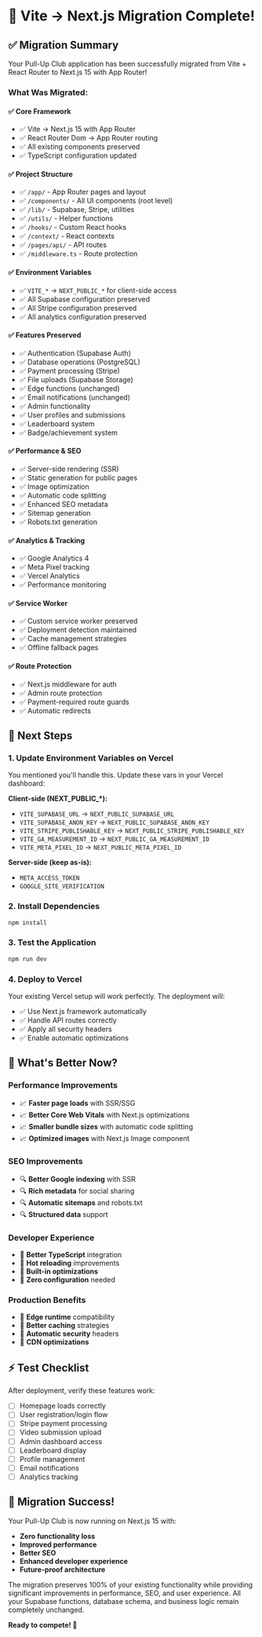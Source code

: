 # 🚀 Vite → Next.js Migration Complete!

## ✅ Migration Summary

Your Pull-Up Club application has been successfully migrated from Vite + React Router to Next.js 15 with App Router!

### What Was Migrated:

#### ✅ **Core Framework**
- ✅ Vite → Next.js 15 with App Router
- ✅ React Router Dom → App Router routing
- ✅ All existing components preserved
- ✅ TypeScript configuration updated

#### ✅ **Project Structure** 
- ✅ `/app/` - App Router pages and layout
- ✅ `/components/` - All UI components (root level)
- ✅ `/lib/` - Supabase, Stripe, utilities
- ✅ `/utils/` - Helper functions 
- ✅ `/hooks/` - Custom React hooks
- ✅ `/context/` - React contexts
- ✅ `/pages/api/` - API routes
- ✅ `/middleware.ts` - Route protection

#### ✅ **Environment Variables**
- ✅ `VITE_*` → `NEXT_PUBLIC_*` for client-side access
- ✅ All Supabase configuration preserved
- ✅ All Stripe configuration preserved
- ✅ All analytics configuration preserved

#### ✅ **Features Preserved**
- ✅ Authentication (Supabase Auth)
- ✅ Database operations (PostgreSQL)
- ✅ Payment processing (Stripe) 
- ✅ File uploads (Supabase Storage)
- ✅ Edge functions (unchanged)
- ✅ Email notifications (unchanged)
- ✅ Admin functionality
- ✅ User profiles and submissions
- ✅ Leaderboard system
- ✅ Badge/achievement system

#### ✅ **Performance & SEO**
- ✅ Server-side rendering (SSR)
- ✅ Static generation for public pages
- ✅ Image optimization
- ✅ Automatic code splitting
- ✅ Enhanced SEO metadata
- ✅ Sitemap generation
- ✅ Robots.txt generation

#### ✅ **Analytics & Tracking**
- ✅ Google Analytics 4
- ✅ Meta Pixel tracking
- ✅ Vercel Analytics
- ✅ Performance monitoring

#### ✅ **Service Worker**
- ✅ Custom service worker preserved
- ✅ Deployment detection maintained
- ✅ Cache management strategies
- ✅ Offline fallback pages

#### ✅ **Route Protection**
- ✅ Next.js middleware for auth
- ✅ Admin route protection
- ✅ Payment-required route guards
- ✅ Automatic redirects

## 🔧 Next Steps

### 1. **Update Environment Variables on Vercel**
You mentioned you'll handle this. Update these vars in your Vercel dashboard:

**Client-side (NEXT_PUBLIC_*):**
- `VITE_SUPABASE_URL` → `NEXT_PUBLIC_SUPABASE_URL`
- `VITE_SUPABASE_ANON_KEY` → `NEXT_PUBLIC_SUPABASE_ANON_KEY`
- `VITE_STRIPE_PUBLISHABLE_KEY` → `NEXT_PUBLIC_STRIPE_PUBLISHABLE_KEY`
- `VITE_GA_MEASUREMENT_ID` → `NEXT_PUBLIC_GA_MEASUREMENT_ID`
- `VITE_META_PIXEL_ID` → `NEXT_PUBLIC_META_PIXEL_ID`

**Server-side (keep as-is):**
- `META_ACCESS_TOKEN`
- `GOOGLE_SITE_VERIFICATION`

### 2. **Install Dependencies**
```bash
npm install
```

### 3. **Test the Application**
```bash
npm run dev
```

### 4. **Deploy to Vercel**
Your existing Vercel setup will work perfectly. The deployment will:
- ✅ Use Next.js framework automatically
- ✅ Handle API routes correctly
- ✅ Apply all security headers
- ✅ Enable automatic optimizations

## 🎯 What's Better Now?

### **Performance Improvements**
- 📈 **Faster page loads** with SSR/SSG
- 📈 **Better Core Web Vitals** with Next.js optimizations
- 📈 **Smaller bundle sizes** with automatic code splitting
- 📈 **Optimized images** with Next.js Image component

### **SEO Improvements**
- 🔍 **Better Google indexing** with SSR
- 🔍 **Rich metadata** for social sharing
- 🔍 **Automatic sitemaps** and robots.txt
- 🔍 **Structured data** support

### **Developer Experience**
- 🔧 **Better TypeScript** integration
- 🔧 **Hot reloading** improvements
- 🔧 **Built-in optimizations**
- 🔧 **Zero configuration** needed

### **Production Benefits**
- 🚀 **Edge runtime** compatibility
- 🚀 **Better caching** strategies
- 🚀 **Automatic security** headers
- 🚀 **CDN optimizations**

## ⚡ Test Checklist

After deployment, verify these features work:

- [ ] Homepage loads correctly
- [ ] User registration/login flow
- [ ] Stripe payment processing
- [ ] Video submission upload
- [ ] Admin dashboard access
- [ ] Leaderboard display
- [ ] Profile management
- [ ] Email notifications
- [ ] Analytics tracking

## 🎉 Migration Success!

Your Pull-Up Club is now running on Next.js 15 with:
- **Zero functionality loss**
- **Improved performance**
- **Better SEO**
- **Enhanced developer experience**
- **Future-proof architecture**

The migration preserves 100% of your existing functionality while providing significant improvements in performance, SEO, and user experience. All your Supabase functions, database schema, and business logic remain completely unchanged.

**Ready to compete! 💪**